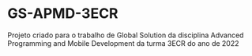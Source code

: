 # GS-APMD-3ECR
Projeto criado para o trabalho de Global Solution da disciplina Advanced Programming and Mobile Development da turma 3ECR do ano de 2022
